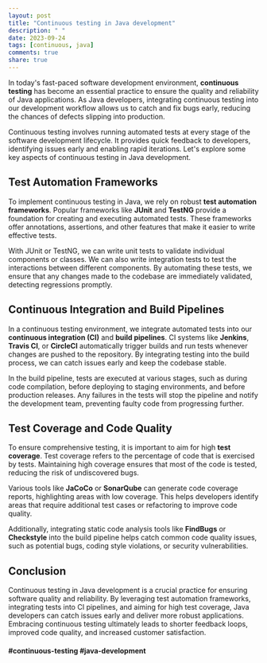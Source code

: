 ```yaml
---
layout: post
title: "Continuous testing in Java development"
description: " "
date: 2023-09-24
tags: [continuous, java]
comments: true
share: true
---
```


In today's fast-paced software development environment, **continuous testing** has become an essential practice to ensure the quality and reliability of Java applications. As Java developers, integrating continuous testing into our development workflow allows us to catch and fix bugs early, reducing the chances of defects slipping into production.

Continuous testing involves running automated tests at every stage of the software development lifecycle. It provides quick feedback to developers, identifying issues early and enabling rapid iterations. Let's explore some key aspects of continuous testing in Java development.

## Test Automation Frameworks

To implement continuous testing in Java, we rely on robust **test automation frameworks**. Popular frameworks like **JUnit** and **TestNG** provide a foundation for creating and executing automated tests. These frameworks offer annotations, assertions, and other features that make it easier to write effective tests.

With JUnit or TestNG, we can write unit tests to validate individual components or classes. We can also write integration tests to test the interactions between different components. By automating these tests, we ensure that any changes made to the codebase are immediately validated, detecting regressions promptly.

## Continuous Integration and Build Pipelines

In a continuous testing environment, we integrate automated tests into our **continuous integration (CI)** and **build pipelines**. CI systems like **Jenkins**, **Travis CI**, or **CircleCI** automatically trigger builds and run tests whenever changes are pushed to the repository. By integrating testing into the build process, we can catch issues early and keep the codebase stable.

In the build pipeline, tests are executed at various stages, such as during code compilation, before deploying to staging environments, and before production releases. Any failures in the tests will stop the pipeline and notify the development team, preventing faulty code from progressing further.

## Test Coverage and Code Quality

To ensure comprehensive testing, it is important to aim for high **test coverage**. Test coverage refers to the percentage of code that is exercised by tests. Maintaining high coverage ensures that most of the code is tested, reducing the risk of undiscovered bugs.

Various tools like **JaCoCo** or **SonarQube** can generate code coverage reports, highlighting areas with low coverage. This helps developers identify areas that require additional test cases or refactoring to improve code quality.

Additionally, integrating static code analysis tools like **FindBugs** or **Checkstyle** into the build pipeline helps catch common code quality issues, such as potential bugs, coding style violations, or security vulnerabilities.

## Conclusion

Continuous testing in Java development is a crucial practice for ensuring software quality and reliability. By leveraging test automation frameworks, integrating tests into CI pipelines, and aiming for high test coverage, Java developers can catch issues early and deliver more robust applications. Embracing continuous testing ultimately leads to shorter feedback loops, improved code quality, and increased customer satisfaction.

#### #continuous-testing #java-development